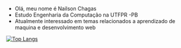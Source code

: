 - Olá, meu nome é Nailson Chagas
- Estudo Engenharia da Computação na UTFPR -PB
- Atualmente interessado em temas relacionados a aprendizado de maquina e desenvolvimento web

[![Top Langs](https://github-readme-stats.vercel.app/api/top-langs/?username=NailsonChagas)](https://github.com/anuraghazra/github-readme-stats)

<!---
NailsonChagas/NailsonChagas is a ✨ special ✨ repository because its `README.md` (this file) appears on your GitHub profile.
You can click the Preview link to take a look at your changes.
--->
